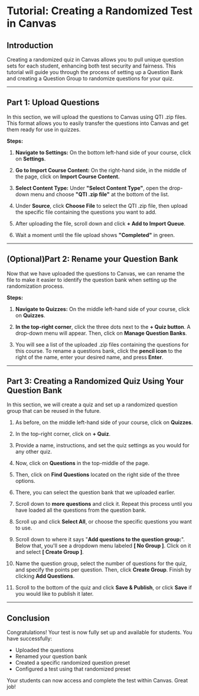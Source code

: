 # **Tutorial: Creating a Randomized Test in Canvas**

## **Introduction**
Creating a randomized quiz in Canvas allows you to pull unique question sets for each student, enhancing both test security and fairness. This tutorial will guide you through the process of setting up a Question Bank and creating a Question Group to randomize questions for your quiz.

---

## **Part 1: Upload Questions**
In this section, we will upload the questions to Canvas using QTI .zip files. This format allows you to easily transfer the questions into Canvas and get them ready for use in quizzes.

**Steps:**

1. **Navigate to Settings:** On the bottom left-hand side of your course, click on **Settings**.

2. **Go to Import Course Content:** On the right-hand side, in the middle of the page, click on **Import Course Content.**

3. **Select Content Type:** Under **"Select Content Type"**, open the drop-down menu and choose **"QTI .zip file"** at the bottom of the list.

4. Under **Source**, click **Choose File** to select the QTI .zip file, then upload the specific file containing the questions you want to add.

5. After uploading the file, scroll down and click **+ Add to Import Queue**.

6. Wait a moment until the file upload shows **"Completed"** in green.

---

## **(Optional)Part 2: Rename your Question Bank**
Now that we have uploaded the questions to Canvas, we can rename the file to make it easier to identify the question bank when setting up the randomization process.

**Steps:**

1. **Navigate to Quizzes:** On the middle left-hand side of your course, click on **Quizzes**.

2. **In the top-right corner**, click the three dots next to the **+ Quiz button**. A drop-down menu will appear. Then, click on **Manage Question Banks**.

3. You will see a list of the uploaded .zip files containing the questions for this course. To rename a questions bank, click the **pencil icon** to the right of the name, enter your desired name, and press **Enter**.

---

## **Part 3: Creating a Randomized Quiz Using Your Question Bank**
In this section, we will create a quiz and set up a randomized question group that can be reused in the future.

1. As before, on the middle left-hand side of your course, click on **Quizzes**.

2. In the top-right corner, click on **+ Quiz**.

3. Provide a name, instructions, and set the quiz settings as you would for any other quiz.

4. Now, click on **Questions** in the top-middle of the page.

5. Then, click on **Find Questions** located on the right side of the three options.

6. There, you can select the question bank that we uploaded earlier.

7. Scroll down to **more questions** and click it. Repeat this process until you have loaded all the questions from the question bank.

8. Scroll up and click **Select All**, or choose the specific questions you want to use.

9. Scroll down to where it says "**Add questions to the question group:**". Below that, you'll see a dropdown menu labeled **[ No Group ]**. Click on it and select **[ Create Group ]**.

10. Name the question group, select the number of questions for the quiz, and specify the points per question. Then, click **Create Group**. Finish by clicking **Add Questions**.

11. Scroll to the bottom of the quiz and click **Save & Publish**, or click **Save** if you would like to publish it later.

---

## **Conclusion**
Congratulations! Your test is now fully set up and available for students. You have successfully:
- Uploaded the questions
- Renamed your question bank
- Created a specific randomized question preset
- Configured a test using that randomized preset

Your students can now access and complete the test within Canvas. Great job!
